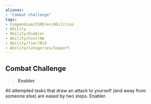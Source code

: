 ```yaml
---
aliases:
- "Combat Challenge"
tags:
- Compendium/CSRD/en/Abilities
- Ability
- Ability/Enabler
- Ability/Cost/NA
- Ability/Tier/Mid
- Ability/Categories/Support
---
```


  
## Combat Challenge  
>**Enabler**
  
All attempted tasks that draw an attack to yourself (and away from someone else) are eased by two steps. Enabler.